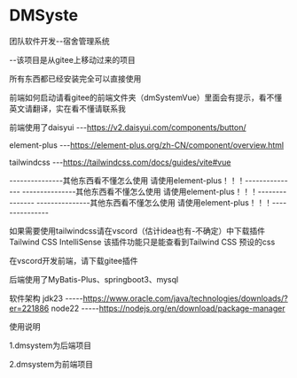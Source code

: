 # DMSyste
团队软件开发--宿舍管理系统

--该项目是从gitee上移动过来的项目

所有东西都已经安装完全可以直接使用

前端如何启动请看gitee的前端文件夹（dmSystemVue）里面会有提示，看不懂英文请翻译，实在看不懂请联系我

前端使用了daisyui ---https://v2.daisyui.com/components/button/

element-plus ---https://element-plus.org/zh-CN/component/overview.html

tailwindcss ---https://tailwindcss.com/docs/guides/vite#vue

---------------其他东西看不懂怎么使用 请使用element-plus！！！--------------- ---------------其他东西看不懂怎么使用 请使用element-plus！！！--------------- ---------------其他东西看不懂怎么使用 请使用element-plus！！！---------------

如果需要使用tailwindcss请在vscord（估计idea也有-不确定）中下载插件Tailwind CSS IntelliSense 该插件功能只是能查看到Tailwind CSS 预设的css

在vscord开发前端，请下载gitee插件

后端使用了MyBatis-Plus、springboot3、mysql

软件架构
jdk23 -----https://www.oracle.com/java/technologies/downloads/?er=221886 node22 -----https://nodejs.org/en/download/package-manager

使用说明

1.dmsystem为后端项目

2.dmsystem为前端项目
